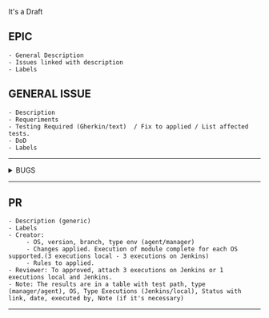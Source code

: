 It's a Draft

## EPIC
    - General Description 
    - Issues linked with description
    - Labels

## GENERAL ISSUE
    - Description 
    - Requeriments
    - Testing Required (Gherkin/text)  / Fix to applied / List affected tests.
    - DoD
    - Labels

---

<details>
  <summary>BUGS</summary>

1. `Title`: The title must be short and descriptive.
2. `Description`: The description must be precise indicating what was detected, you can also add information
       on the cause of the failure if you have information about it.
3. `Details of environment`: In this section considered add all the information related to the environment.
    <table>
        <tbody>
	<tr>
	<td style="width: 175px;">Wazuh version</td>
	<td style="width: 79px;">Installation type</td>
	<td style="width: 97px;">Branch </td>
	<td style="width: 97px;">Platform</td>
	</tr>
	<tr>
	<td style="width: 175px;">4.4</td>
	<td style="width: 103px;">Manager/Agent</td>
	<td style="width: 97px;">dev-10771-agent-groups-files-to-wazuh-db</td>
	<td style="width: 97px;">Centos8</td>
	</tr>
	</tbody>		 
    </table>

4. `Local_internal_options`: Set local_internal_options.conf
5. `Step to reproduce`: This section must specify step by step what has been done in order to reproduce the bug. In as much detail as possible.
6. `Current Results`.
7. `Expected Results`.
8. `Evidence`: This section is for attaching all the evidence, for example, images and videos. Also is for attach file of logs.
9. `Label to add`: Bug, core/{module}, qa/report, reporter/{subteam}.
10. `Example`: [Real-time: Doesn't monitor a folder deleted and created again.](https://github.com/wazuh/wazuh/issues/12350)

</details>

---

## PR
    - Description (generic)
    - Labels
    - Creator: 
         - OS, version, branch, type env (agent/manager)
         - Changes applied. Execution of module complete for each OS supported.(3 executions local - 3 executions on Jenkins)
         - Rules to applied.
    - Reviewer: To approved, attach 3 executions on Jenkins or 1 executions local and Jenkins. 
    - Note: The results are in a table with test path, type (manager/agent), OS, Type Executions (Jenkins/local), Status with link, date, executed by, Note (if it's necessary)
***
